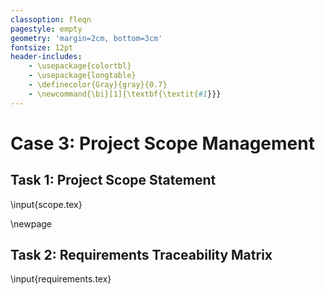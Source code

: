 ```yaml
---
classoption: fleqn
pagestyle: empty
geometry: 'margin=2cm, bottom=3cm'
fontsize: 12pt
header-includes:
    - \usepackage{colortbl}
    - \usepackage{longtable}
    - \definecolor{Gray}{gray}{0.7}
    - \newcommand{\bi}[1]{\textbf{\textit{#1}}}
---
```


# Case 3: Project Scope Management

## Task 1: Project Scope Statement

\input{scope.tex}

\newpage

## Task 2: Requirements Traceability Matrix

\input{requirements.tex}
